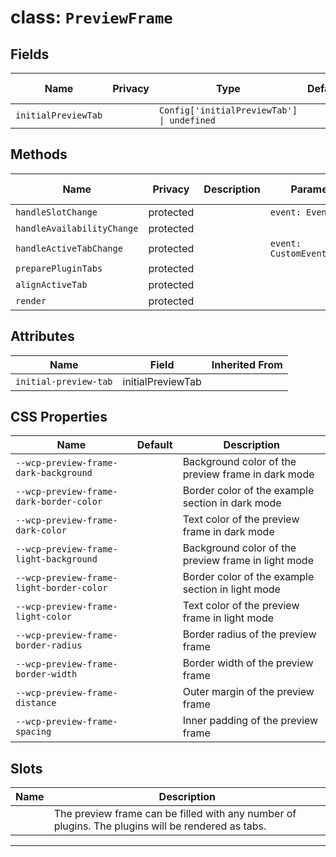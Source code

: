 # class: `PreviewFrame`

## Fields

| Name                | Privacy | Type                                       | Default | Description | Inherited From |
| ------------------- | ------- | ------------------------------------------ | ------- | ----------- | -------------- |
| `initialPreviewTab` |         | `Config['initialPreviewTab'] \| undefined` |         |             |                |

## Methods

| Name                       | Privacy   | Description | Parameters                   | Return           | Inherited From |
| -------------------------- | --------- | ----------- | ---------------------------- | ---------------- | -------------- |
| `handleSlotChange`         | protected |             | `event: Event`               |                  |                |
| `handleAvailabilityChange` | protected |             |                              |                  |                |
| `handleActiveTabChange`    | protected |             | `event: CustomEvent<string>` |                  |                |
| `preparePluginTabs`        | protected |             |                              |                  |                |
| `alignActiveTab`           | protected |             |                              |                  |                |
| `render`                   | protected |             |                              | `TemplateResult` |                |

## Attributes

| Name                  | Field             | Inherited From |
| --------------------- | ----------------- | -------------- |
| `initial-preview-tab` | initialPreviewTab |                |

## CSS Properties

| Name                                     | Default | Description                                         |
| ---------------------------------------- | ------- | --------------------------------------------------- |
| `--wcp-preview-frame-dark-background`    |         | Background color of the preview frame in dark mode  |
| `--wcp-preview-frame-dark-border-color`  |         | Border color of the example section in dark mode    |
| `--wcp-preview-frame-dark-color`         |         | Text color of the preview frame in dark mode        |
| `--wcp-preview-frame-light-background`   |         | Background color of the preview frame in light mode |
| `--wcp-preview-frame-light-border-color` |         | Border color of the example section in light mode   |
| `--wcp-preview-frame-light-color`        |         | Text color of the preview frame in light mode       |
| `--wcp-preview-frame-border-radius`      |         | Border radius of the preview frame                  |
| `--wcp-preview-frame-border-width`       |         | Border width of the preview frame                   |
| `--wcp-preview-frame-distance`           |         | Outer margin of the preview frame                   |
| `--wcp-preview-frame-spacing`            |         | Inner padding of the preview frame                  |

## Slots

| Name | Description                                                                                       |
| ---- | ------------------------------------------------------------------------------------------------- |
|      | The preview frame can be filled with any number of plugins. The plugins will be rendered as tabs. |

<hr/>
